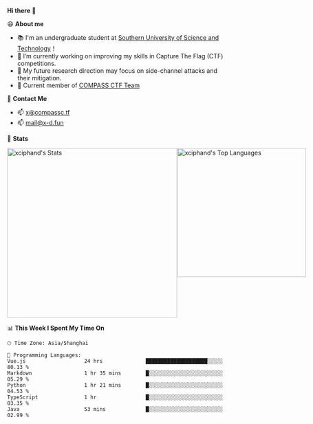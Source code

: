 **Hi there** 👋


😄 **About me**

- 📚 I'm an undergraduate student at [Southern University of Science and Technology](https://www.sustech.edu.cn)！
- 🌱 I’m currently working on improving my skills in Capture The Flag (CTF) competitions.
- 🔭 My future research direction may focus on side-channel attacks and their mitigation.
- 🚩 Current member of [COMPASS CTF Team](https://blog.compassc.tf/) 

👋 **Contact Me**

- 📫 [x@compassc.tf](mailto:x@compassc.tf)
- 📫 [mail@x-d.fun](mailto:mail@x-d.fun)

🌟 **Stats**

<div style="display: flex; justify-content: space-between;">
  <img src="https://github-readme-stats-ten-dusky-26.vercel.app/api?username=xciphand&theme=vue-dark&show_icons=true&hide_border=true&count_private=true" alt="xciphand's Stats" width="395" />
  <img src="https://github-readme-stats-ten-dusky-26.vercel.app/api/top-langs/?username=xciphand&theme=vue-dark&show_icons=true&hide_border=true&layout=compact" alt="xciphand's Top Languages" width="300" />
</div>


<!--START_SECTION:waka-->
📊 **This Week I Spent My Time On** 

```text
🕑︎ Time Zone: Asia/Shanghai

💬 Programming Languages: 
Vue.js                   24 hrs              ████████████████████░░░░░   80.13 % 
Markdown                 1 hr 35 mins        █░░░░░░░░░░░░░░░░░░░░░░░░   05.29 % 
Python                   1 hr 21 mins        █░░░░░░░░░░░░░░░░░░░░░░░░   04.53 % 
TypeScript               1 hr                █░░░░░░░░░░░░░░░░░░░░░░░░   03.35 % 
Java                     53 mins             █░░░░░░░░░░░░░░░░░░░░░░░░   02.99 % 
```


<!--END_SECTION:waka-->
